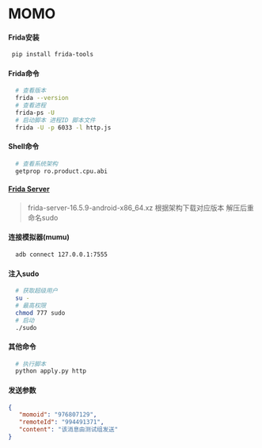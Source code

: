 MOMO
=================

#### Frida安装

```bash
 pip install frida-tools
```

#### Frida命令

```bash
  # 查看版本
  frida --version
  # 查看进程
  frida-ps -U
  # 启动脚本 进程ID 脚本文件
  frida -U -p 6033 -l http.js
```

#### Shell命令

```bash
  # 查看系统架构
  getprop ro.product.cpu.abi
```

#### [Frida Server](https://github.com/frida/frida/releases)

> frida-server-16.5.9-android-x86_64.xz
  根据架构下载对应版本 解压后重命名sudo

#### 连接模拟器(mumu)
```bash
  adb connect 127.0.0.1:7555
```

#### 注入sudo

```bash
  # 获取超级用户
  su -
  # 最高权限
  chmod 777 sudo
  # 启动
  ./sudo
```
#### 其他命令

```bash
  # 执行脚本
  python apply.py http
```

#### 发送参数

```json
{
   "momoid": "976807129",
   "remoteId": "994491371",
   "content": "该消息由测试组发送"
}
```
